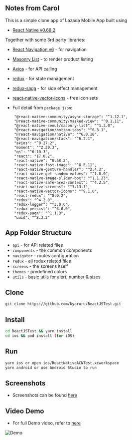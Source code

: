 ## Notes from Carol

This is a simple clone app of Lazada Mobile App built using

- [React Native v0.68.2](https://reactnative.dev/)

Together with some 3rd party libraries:

- [React Navigation v6](https://reactnavigation.org/docs/getting-started/) - for navigation
- [Masonry List](https://github.com/hyochan/react-native-masonry-list) - to render product listing
- [Axios](https://github.com/axios/axios) - for API calling
- [redux](https://redux.js.org/) - for state management
- [redux-saga](https://redux-saga.js.org/) - for side effect management
- [react-native-vector-icons](https://github.com/oblador/react-native-vector-icons) - free icon sets

- Full detail from `package.json`:

```
    "@react-native-community/async-storage": "^1.12.1",
    "@react-native-community/masked-view": "^0.1.11",
    "@react-native-seoul/masonry-list": "^1.3.0",
    "@react-navigation/bottom-tabs": "^6.3.1",
    "@react-navigation/native": "^6.0.10",
    "@react-navigation/stack": "^6.2.1",
    "axios": "^0.27.2",
    "moment": "^2.29.3",
    "qs": "^6.10.3",
    "react": "17.0.2",
    "react-native": "0.68.2",
    "react-native-fast-image": "^8.5.11",
    "react-native-gesture-handler": "^2.4.2",
    "react-native-get-random-values": "^1.8.0",
    "react-native-image-slider-box": "^1.1.23",
    "react-native-safe-area-context": "^4.2.5",
    "react-native-screens": "^3.13.1",
    "react-native-vector-icons": "^9.1.0",
    "react-redux": "^8.0.2",
    "redux": "^4.2.0",
    "redux-logger": "^3.0.6",
    "redux-persist": "^6.0.0",
    "redux-saga": "^1.1.3",
    "uuid": "^8.3.2"
```

## App Folder Structure

- `api` - for API related files
- `components` - the common components
- `navigator` - routes configuration
- `redux` - all redux related files
- `screens` - the screens itself
- `themes` - predefined colors
- `utils` - basic utils for alert, number & sizes

## Clone

```sh
git clone https://github.com/kyaroru/ReactJSTest.git
```

## Install

```sh
cd ReactJSTest && yarn install
cd ios && pod install (for iOS)
```

## Run

```sh
yarn ios or open ios/ReactNativeACNTest.xcworkspace
yarn android or use Android Studio to run
```

## Screenshots

- Screenshots can be found [here](https://drive.google.com/drive/folders/13WX9C4wRqWQ89BJdWoMKUwiGaM11XUJA?usp=sharing)

## Video Demo

- For full Demo video, refer to [here](https://recordit.co/5i7OJvH0hA)

![Demo](http://g.recordit.co/5i7OJvH0hA.gif)
